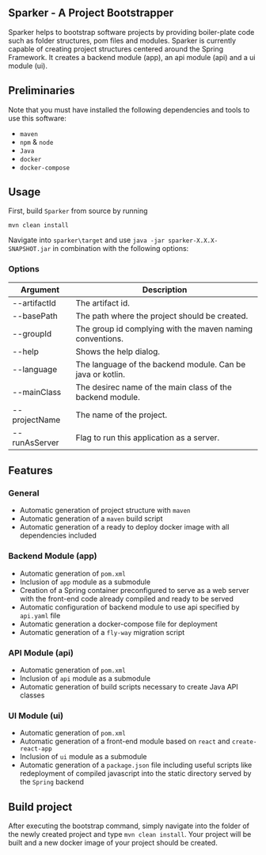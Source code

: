 ## Sparker - A Project Bootstrapper

Sparker helps to bootstrap software projects by providing boiler-plate code such as folder structures, pom files and modules.
Sparker is currently capable of creating project structures centered around the Spring Framework.
It creates a backend module (app), an api module (api) and a ui module (ui).

## Preliminaries

Note that you must have installed the following dependencies and tools to use this software:
* `maven`
* `npm` & `node`
* `Java`
* `docker`
* `docker-compose`

## Usage

First, build `Sparker` from source by running

``mvn clean install``

Navigate into `sparker\target` and use `java -jar sparker-X.X.X-SNAPSHOT.jar` in combination with the following options:

### Options

| Argument            | Description                                                |
|---------------------|------------------------------------------------------------|
| --artifactId        | The artifact id.                                           |
| --basePath          | The path where the project should be created.              |
| --groupId           | The group id complying with the maven naming conventions.  |
| --help              | Shows the help dialog.                                     |
| --language          | The language of the backend module. Can be java or kotlin. |
| --mainClass         | The desirec name of the main class of the backend module.  |
| --projectName       | The name of the project.                                   |
| --runAsServer       | Flag to run this application as a server.                  |


## Features

### General
* Automatic generation of project structure with `maven`
* Automatic generation of a `maven` build script
* Automatic generation of a ready to deploy docker image with all dependencies included

### Backend Module (app)
* Automatic generation of `pom.xml`
* Inclusion of `app` module as a submodule
* Creation of a Spring container preconfigured to serve as a web server with the front-end code already compiled and ready to be served
* Automatic configuration of backend module to use api specified by `api.yaml` file
* Automatic generation a docker-compose file for deployment
* Automatic generation of a `fly-way` migration script

### API Module (api)
* Automatic generation of `pom.xml`
* Inclusion of `api` module as a submodule
* Automatic generation of build scripts necessary to create Java API classes

### UI Module (ui)
* Automatic generation of `pom.xml`
* Automatic generation of a front-end module based on `react` and `create-react-app`
* Inclusion of `ui` module as a submodule
* Automatic generation of a `package.json` file including useful scripts like redeployment of compiled javascript into the static directory served by the `Spring` backend

## Build project

After executing the bootstrap command, simply navigate into the folder of the newly created project and type
``mvn clean install``. Your project will be built and a new docker image of your project should be created.
